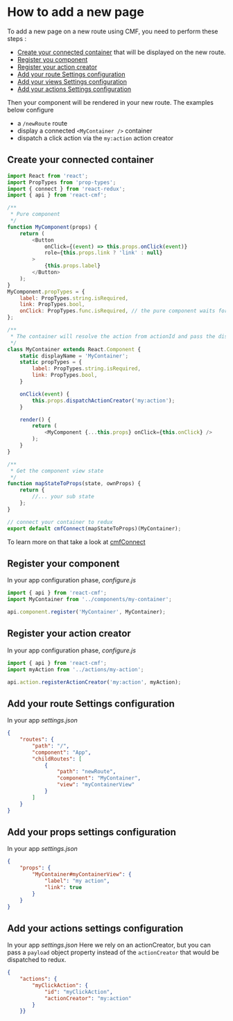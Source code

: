# How to add a new page

To add a new page on a new route using CMF, you need to perform these steps :

* [Create your connected container](#create-your-connected-container) that will be displayed on the new route.
* [Register you component](#register-your-component)
* [Register your action creator](#register-your-action-creator)
* [Add your route Settings configuration](#add-your-route-settings-configuration)
* [Add your views Settings configuration](#add-your-views-settings-configuration)
* [Add your actions Settings configuration](#add-your-actions-settings-configuration)

Then your component will be rendered in your new route.
The examples below configure
* a `/newRoute` route
* display a connected `<MyContainer />` container
* dispatch a click action via the `my:action` action creator

## Create your connected container

```javascript
import React from 'react';
import PropTypes from 'prop-types';
import { connect } from 'react-redux';
import { api } from 'react-cmf';

/**
 * Pure component
 */
function MyComponent(props) {
    return (
        <Button
            onClick={(event) => this.props.onClick(event)}
            role={this.props.link ? 'link' : null}
        >
            {this.props.label}
        </Button>
    );
}
MyComponent.propTypes = {
    label: PropTypes.string.isRequired,
    link: PropTypes.bool,
    onClick: PropTypes.func.isRequired, // the pure component waits for the dispatch action
};

/**
 * The container will resolve the action from actionId and pass the dispatcher to the pure component
 */
class MyContainer extends React.Component {
    static displayName = 'MyContainer';
    static propTypes = {
        label: PropTypes.string.isRequired,
        link: PropTypes.bool,
    }

    onClick(event) {
        this.props.dispatchActionCreator('my:action');
    }

    render() {
        return (
            <MyComponent {...this.props} onClick={this.onClick} />
        );
    }
}

/**
 * Get the component view state
 */
function mapStateToProps(state, ownProps) {
    return {
        //... your sub state
    };
}

// connect your container to redux
export default cmfConnect(mapStateToProps)(MyContainer);
```

To learn more on that take a look at [cmfConnect](../src/cmfConnect.md)

## Register your component

In your app configuration phase, _configure.js_

```javascript
import { api } from 'react-cmf';
import MyContainer from '../components/my-container';

api.component.register('MyContainer', MyContainer);
```

## Register your action creator

In your app configuration phase, _configure.js_

```javascript
import { api } from 'react-cmf';
import myAction from '../actions/my-action';

api.action.registerActionCreator('my:action', myAction);
```

## Add your route Settings configuration

In your app _settings.json_

```json
{
    "routes": {
        "path": "/",
        "component": "App",
        "childRoutes": [
            {
                "path": "newRoute",
                "component": "MyContainer",
                "view": "myContainerView"
            }
        ]
    }
}
```

## Add your props settings configuration

In your app _settings.json_

```json
{
    "props": {
        "MyContainer#myContainerView": {
            "label": "my action",
            "link": true
        }
    }
}
```

## Add your actions settings configuration

In your app _settings.json_ 
Here we rely on an actionCreator, but you can pass a `payload` object property instead of the `actionCreator` that would be dispatched to redux.

```json
{
    "actions": {
        "myClickAction": {
            "id": "myClickAction",
            "actionCreator": "my:action"
        }
    }}
```
